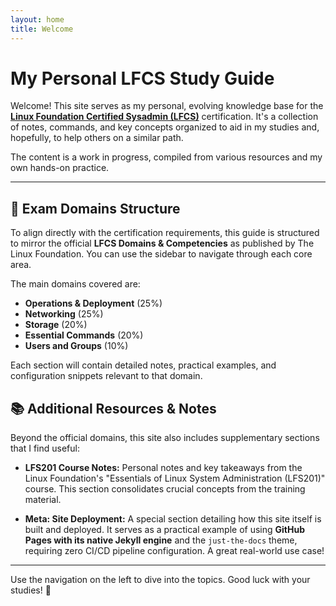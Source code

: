 ```yaml
---
layout: home
title: Welcome
---
```


# My Personal LFCS Study Guide

Welcome! This site serves as my personal, evolving knowledge base for the **[Linux Foundation Certified Sysadmin (LFCS)](https://training.linuxfoundation.org/certification/linux-foundation-certified-sysadmin-lfcs/#exams)** certification. It's a collection of notes, commands, and key concepts organized to aid in my studies and, hopefully, to help others on a similar path.

The content is a work in progress, compiled from various resources and my own hands-on practice.

---

## 🚀 Exam Domains Structure

To align directly with the certification requirements, this guide is structured to mirror the official **LFCS Domains & Competencies** as published by The Linux Foundation. You can use the sidebar to navigate through each core area.

The main domains covered are:

*   **Operations & Deployment** (25%)
*   **Networking** (25%)
*   **Storage** (20%)
*   **Essential Commands** (20%)
*   **Users and Groups** (10%)

Each section will contain detailed notes, practical examples, and configuration snippets relevant to that domain.

## 📚 Additional Resources & Notes

Beyond the official domains, this site also includes supplementary sections that I find useful:

*   **LFS201 Course Notes:** Personal notes and key takeaways from the Linux Foundation's "Essentials of Linux System Administration (LFS201)" course. This section consolidates crucial concepts from the training material.

*   **Meta: Site Deployment:** A special section detailing how this site itself is built and deployed. It serves as a practical example of using **GitHub Pages with its native Jekyll engine** and the `just-the-docs` theme, requiring zero CI/CD pipeline configuration. A great real-world use case!

---

Use the navigation on the left to dive into the topics. Good luck with your studies! 🐧
